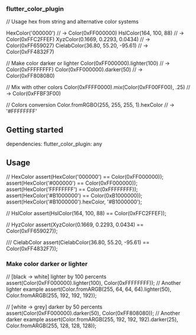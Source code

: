 ### flutter_color_plugin

// Usage hex from string and alternative color systems

HexColor('000000')                 // -> Color(0xFF000000)
HslColor(164, 100, 88)             // -> Color(0xFFC2FFEF)
XyzColor(0.1669, 0.2293, 0.0434)   // -> Color(0xFF659027)
CielabColor(36.80, 55.20, -95.61)  // -> Color(0xFF4832F7)

// Make color darker or lighter
Color(0xFF000000).lighter(100)     // -> Color(0xFFFFFFFF)
Color(0xFF000000).darker(50)       // -> Color(0xFF808080)

// Mix with other colors
Color(0xFFFF0000).mix(Color(0xFF00FF00), .25) // -> Color(0xFFBF3F00)

// Colors conversion
Color.fromRGBO(255, 255, 255, 1).hexColor // -> '#FFFFFFFF'

## Getting started

dependencies:
flutter_color_plugin: any

## Usage

// HexColor
assert(HexColor('000000')    == Color(0xFF000000));
assert(HexColor('#000000')   == Color(0xFF000000));
assert(HexColor('FFFFFFFF')  == Color(0xFFFFFFFF));
assert(HexColor('#B1000000') == Color(0xB1000000));
assert(HexColor('#B1000000').hexColor, '#B1000000');

// HslColor
assert(HslColor(164, 100, 88) == Color(0xFFC2FFEF));

// HyzColor
assert(XyzColor(0.1669, 0.2293, 0.0434) == Color(0xFF659027));

/// CielabColor
assert(CielabColor(36.80, 55.20, -95.61) == Color(0xFF4832F7));

### Make color darker or lighter

// [black -> white] lighter by 100 percents
assert(Color(0xFF000000).lighter(100), Color(0xFFFFFFFF));
// Another lighter example
assert(Color.fromARGB(255, 64, 64, 64).lighter(50), Color.fromARGB(255, 192, 192, 192));

// [white -> grey] darker by 50 percents
assert(Color(0xFF000000).darker(50), Color(0xFF808080));
// Another darker example
assert(Color.fromARGB(255, 192, 192, 192).darker(25), Color.fromARGB(255, 128, 128, 128));